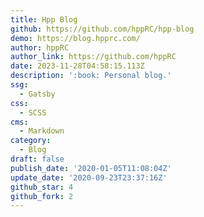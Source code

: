 ```yaml
---
title: Hpp Blog
github: https://github.com/hppRC/hpp-blog
demo: https://blog.hpprc.com/
author: hppRC
author_link: https://github.com/hppRC
date: 2023-11-28T04:58:15.113Z
description: ':book: Personal blog.'
ssg:
  - Gatsby
css:
  - SCSS
cms:
  - Markdown
category:
  - Blog
draft: false
publish_date: '2020-01-05T11:08:04Z'
update_date: '2020-09-23T23:37:16Z'
github_star: 4
github_fork: 2
---
```

